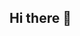 ## Hi there 👋

<!--
**thecursezone/thecursezone** is a ✨ _special_ ✨ repository because its `README.md` (this file) appears on your GitHub profile.

Here are some ideas to get you started:

- Hello, I am Cursed Gamer. I am a youtuber
- 🌱 I’m currently learning HTML/CSS/JS
- 👯 I’m looking to collaborate on website building
- 🤔 I’m looking for help with website building
- 💬 Ask me about anything!
- 📫 How to reach me: my email, scp096god@gmail.com
- ⚡ Fun fact: no
-->
